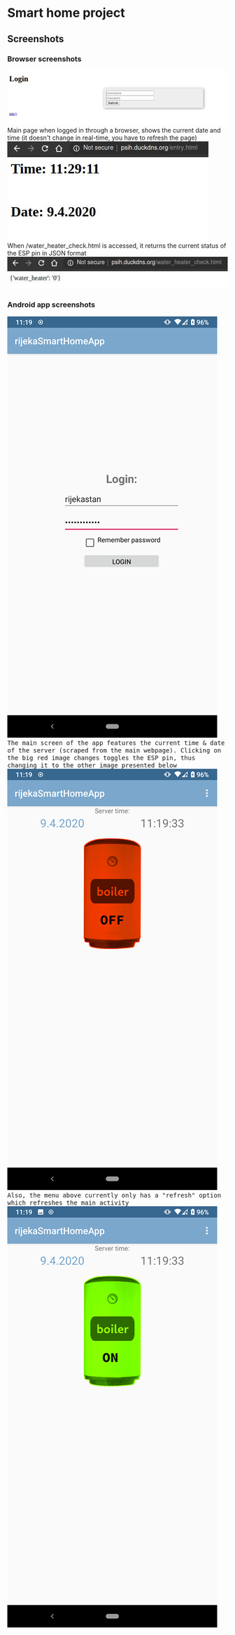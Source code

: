 # Smart home project

## Screenshots
### Browser screenshots
<kbd>
  <img src="https://github.com/kfilipcic/ESP8266-smart-water-heater/blob/master/screenshots/browser_login.jpg?raw=true">
</kbd></br>
Main page when logged in through a browser, shows the current date and time (it doesn't change in real-time, you have to refresh the page)</br>
<kbd>
  <img src="https://github.com/kfilipcic/ESP8266-smart-water-heater/blob/master/screenshots/browser_time.jpg?raw=true">
</kbd></br>
When /water_heater_check.html is accessed, it returns the current status of the ESP pin in JSON format</br>
<kbd>
  <img src="https://github.com/kfilipcic/ESP8266-smart-water-heater/blob/master/screenshots/api_check.jpg?raw=true">
</kbd></br>

### Android app screenshots
<kbd>
  <img src="https://github.com/kfilipcic/ESP8266-smart-water-heater/blob/master/screenshots/android_login.png?raw=true">
</kbd></br>
<kbd>
The main screen of the app features the current time & date of the server (scraped from the main webpage). Clicking on the big red image changes toggles the ESP pin, thus changing it to the other image presented below</br>
  <img src="https://github.com/kfilipcic/ESP8266-smart-water-heater/blob/master/screenshots/android_off.png?raw=true">
</kbd></br>
<kbd>
Also, the menu above currently only has a "refresh" option which refreshes the main activity</br>
  <img src="https://github.com/kfilipcic/ESP8266-smart-water-heater/blob/master/screenshots/android_on.png?raw=true">
</kbd></br>
